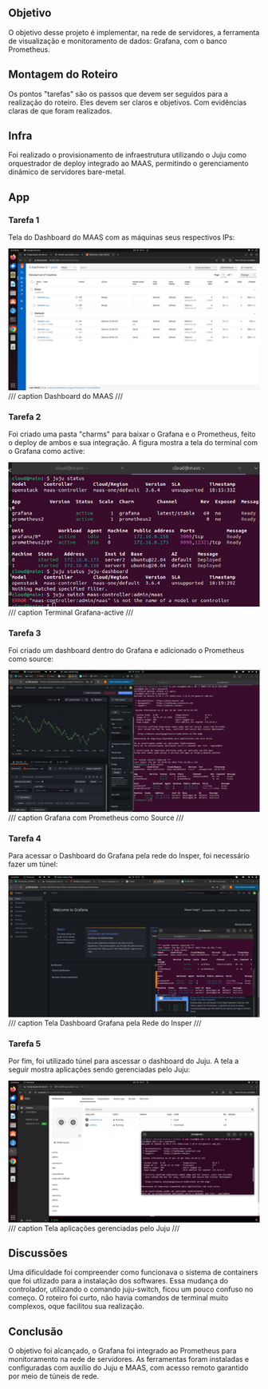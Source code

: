 ## Objetivo

O objetivo desse projeto é implementar, na rede de servidores, a ferramenta de visualização e monitoramento de dados: Grafana, com o banco Prometheus.

## Montagem do Roteiro

Os pontos "tarefas" são os passos que devem ser seguidos para a realização do roteiro. Eles devem ser claros e objetivos. Com evidências claras de que foram realizados.

## Infra

Foi realizado o provisionamento de infraestrutura utilizando o Juju como orquestrador de deploy integrado ao MAAS, permitindo o gerenciamento dinâmico de servidores bare-metal.

## App

### Tarefa 1

Tela do Dashboard do MAAS com as máquinas seus respectivos IPs:

![Tela do Dashboard do MAAS](./imagens/dashboard_maas.jpeg) 
/// caption
Dashboard do MAAS
///

### Tarefa 2

Foi criado uma pasta "charms" para baixar o Grafana e o Prometheus, feito o deploy de ambos e sua integração. A figura mostra a tela do terminal com o Grafana como active:

![Terminal Grafana-active](./imagens/grafana_active.png) 
/// caption
Terminal Grafana-active
///

### Tarefa 3

Foi criado um dashboard dentro do Grafana e adicionado o Prometheus como source:

![Grafana com Prometheus como Source](./imagens/grafana_prometheus.png) 
/// caption
Grafana com Prometheus como Source
///

### Tarefa 4

Para acessar o Dashboard do Grafana pela rede do Insper, foi necessário fazer um túnel:

![Dashboard Grafana pela Rede do Insper](./imagens/dashboard_rede_insper.png) 
/// caption
Tela Dashboard Grafana pela Rede do Insper
///

### Tarefa 5

Por fim, foi utilizado túnel para ascessar o dashboard do Juju. A tela a seguir mostra aplicações sendo gerenciadas pelo Juju:

![Aplicações Gerenciadas pelo Juju](./imagens/juju.jpeg) 
/// caption
Tela aplicações gerenciadas pelo Juju
///

## Discussões

Uma dificuldade foi compreender como funcionava o sistema de containers que foi utlizado para a instalação dos softwares. Essa mudança do controlador, utilizando o comando juju-switch, ficou um pouco confuso no começo. O roteiro foi curto, não havia comandos de terminal muito complexos, oque facilitou sua realização.

## Conclusão

O objetivo foi alcançado, o Grafana foi integrado ao Prometheus para monitoramento na rede de servidores. As ferramentas foram instaladas e configuradas com auxílio do Juju e MAAS, com acesso remoto garantido por meio de túneis de rede. 